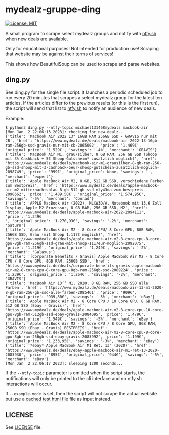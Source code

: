 # mydealz-gruppe-ding

[![License: MIT](https://img.shields.io/badge/License-MIT-yellow.svg)](https://opensource.org/licenses/MIT)

A small program to scrape select mydealz groups and notify with [ntfy.sh][1]
when new deals are available.

Only for educational purposes! Not intended for production use! Scraping that
website may be against their terms of services!

This shows how BeautifulSoup can be used to scrape and parse websites.

## ding.py

See ding.py for the single file script. It launches a periodic scheduled job to
run every 20 minutes that scrapes a select mydealz group for the latest ten
articles. If the articles differ to the previous results (or this is the first
run), the script will send that list to [ntfy.sh][1] to notify an audience of new
deals.

Example:
```
$ python3 ding.py --ntfy-topic michael131468mydealz macbook-air
[Mon Jan  2 22:06:13 2023]: checking for new dealz...
{'title': 'Macbook Air 2022 13" 16GB RAM 256GB SSD - GRAVIS nur mit CB', 'href': 'https://www.mydealz.de/deals/macbook-air-2022-13-16gb-ram-256gb-ssd-gravis-nur-mit-cb-2065002', 'price': '1.469€', 'original_price': '1.529€', 'savings': '-4%', 'merchant': 'GRAVIS'}
{'title': 'MacBook Air M1, grau/silber, 8 GB RAM, 256 GB SSD (Shoop mit 3% Cashback + 5€ Shoop-Gutschein* zusätzlich möglich)', 'href': 'https://www.mydealz.de/deals/macbook-air-m1-grausilber-8-gb-ram-256-gb-ssd-shoop-mit-3-cashback-5eur-shoop-gutschein-zusatzlich-moglich-2098749', 'price': '999€', 'original_price': None, 'savings': '', 'merchant': 'expert'}
{'title': 'Apple MacBook Air M2, 8 GB, 512 GB SSD, verschiedene Farben zum Bestpreis', 'href': 'https://www.mydealz.de/deals/apple-macbook-air-m2-mitternachtsblau-8-gb-512-gb-ssd-mly43da-zum-bestpreis-2098662', 'price': '1.489,50€', 'original_price': '1.574,95€', 'savings': '-5%', 'merchant': 'Conrad'}
{'title': 'APPLE MacBook Air (2022), MLXW3D/A, Notebook mit 13,6 Zoll Display, Apple M2 Prozessor, 8 GB RAM, 256 GB SSD, M2', 'href': 'https://www.mydealz.de/deals/apple-macbook-air-2022-2094111', 'price': '1.249€
', 'original_price': '1.270,93€', 'savings': '-2%', 'merchant': 'Saturn'}
{'title': 'Apple MacBook Air M2 - 8 Core CPU/ 8 Core GPU, 8GB RAM, 256GB SSD, Grau (mit Shoop 1.117€ möglich)', 'href': 'https://www.mydealz.de/deals/apple-macbook-air-m2-8-core-cpu-8-core-gpu-8gb-ram-256gb-ssd-grau-mit-shoop-1117eur-moglich-2092075', 'price': '1.219€', 'original_price': '1.249€', 'savings': '-2%', 'merchant': 'Galaxus'}
{'title': '[Corporate Benefits / Gravis] Apple MacBook Air M2 - 8 Core CPU / 8 Core GPU, 8GB RAM, 256GB SSD', 'href': 'https://www.mydealz.de/deals/corporate-benefits-gravis-apple-macbook-air-m2-8-core-cpu-8-core-gpu-8gb-ram-256gb-ssd-2089224', 'price': '1.239€', 'original_price': '1.264€', 'savings': '-2%', 'merchant': 'GRAVIS'}
{'title': 'MacBook Air 13‘‘ M1, 2020, 8 GB RAM, 256 GB SSD alle Farben', 'href': 'https://www.mydealz.de/deals/macbook-air-13-m1-2020-8-gb-ram-256-gb-ssd-alle-farben-2085461', 'price': '909€', 'original_price': '939,80€', 'savings': '-3%', 'merchant': 'eBay'}
{'title': 'Apple MacBook Air M2 - 8 Core CPU / 10 Core GPU, 8 GB RAM, 512 GB SSD (Ebay - Gravis)', 'href': 'https://www.mydealz.de/deals/apple-macbook-air-m2-8-core-cpu-10-core-gpu-8gb-ram-512gb-ssd-ebay-gravis-2084095', 'price': '1.479€', 'original_price': '1.549€', 'savings': '-5%', 'merchant': 'eBay'}
{'title': 'Apple MacBook Air M2 - 8 Core CPU / 8 Core GPU, 8GB RAM, 256GB SSD (Ebay - Gravis) BESTPREIS', 'href': 'https://www.mydealz.de/deals/apple-macbook-air-m2-8-core-cpu-8-core-gpu-8gb-ram-256gb-ssd-ebay-gravis-2083992', 'price': '1.199€', 'original_price': '1.233,95€', 'savings': '-3%', 'merchant': 'eBay'}
{'title': '*ebay* Apple MacBook Air M1 Ret. 13" (2020)', 'href': 'https://www.mydealz.de/deals/ebay-apple-macbook-air-m1-ret-13-2020-2083930', 'price': '895€', 'original_price': '944€', 'savings': '-5%', 'merchant': 'eBay'}
[Mon Jan  2 22:06:17 2023]: sleeping 1200 seconds...
```

If the `--ntfy-topic` parameter is omitted when the script starts, the
notifications will only be printed to the cli interface and no ntfy.sh
interactions will occur.

If `--example-mode` is set, then the script will not scrape the actual website
but use a [cached test html file](./test/gruppe.macbook-air.html.gz) file as
input instead.

[1]: https://ntfy.sh

## LICENSE

See [LICENSE](LICENSE) file.

